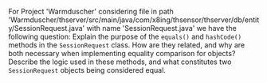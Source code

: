 For Project 'Warmduscher' considering file in path 'Warmduscher/thserver/src/main/java/com/x8ing/thsensor/thserver/db/entity/SessionRequest.java' with name 'SessionRequest.java' we have the following question:
Explain the purpose of the `equals()` and `hashCode()` methods in the `SessionRequest` class. How are they related, and why are both necessary when implementing equality comparison for objects? Describe the logic used in these methods, and what constitutes two `SessionRequest` objects being considered equal.